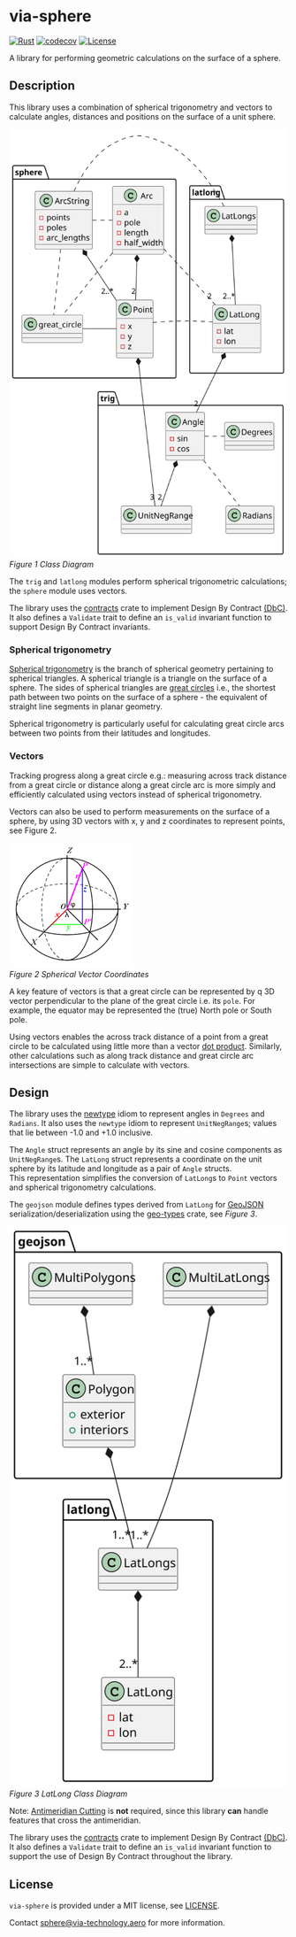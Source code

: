 # via-sphere

[![Rust](https://github.com/kenba/via-sphere-rs/actions/workflows/rust.yml/badge.svg)](https://github.com/kenba/via-sphere-rs/actions)
[![codecov](https://codecov.io/gh/kenba/via-sphere-rs/graph/badge.svg?token=8FBO2N4N69)](https://codecov.io/gh/kenba/via-sphere-rs)
[![License](https://img.shields.io/badge/License-MIT-blue)](https://opensource.org/license/mit/)

A library for performing geometric calculations on the surface of a sphere.

## Description

This library uses a combination of spherical trigonometry and vectors
to calculate angles, distances and positions on the surface of a unit sphere.

![Sphere Class Diagram](docs/images/sphere_class_diagram.svg)  
*Figure 1 Class Diagram*

The `trig` and `latlong` modules perform spherical trigonometric calculations;  
the `sphere` module uses vectors.

The library uses the [contracts](https://crates.io/crates/contracts) crate
to implement Design By Contract [(DbC)](https://wiki.c2.com/?DesignByContract).  
It also defines a `Validate` trait to define an `is_valid` invariant
function to support Design By Contract invariants.

### Spherical trigonometry

[Spherical trigonometry](https://en.wikipedia.org/wiki/Spherical_trigonometry)
is the branch of spherical geometry pertaining to spherical triangles.
A spherical triangle is a triangle on the surface of a sphere.
The sides of spherical triangles are [great circles](https://en.wikipedia.org/wiki/Great_circle) i.e., the shortest path between two points on the surface of a sphere - the equivalent of straight line segments in planar geometry.

Spherical trigonometry is particularly useful for calculating great circle arcs
between two points from their latitudes and longitudes.

### Vectors

Tracking progress along a great circle e.g.: measuring across track distance
from a great circle or distance along a great circle arc is more simply and
efficiently calculated using vectors instead of spherical trigonometry.

Vectors can also be used to perform measurements on the surface of a sphere,
by using 3D vectors with x, y and z coordinates to represent points, see Figure 2.

![Spherical Vector Coordinates](docs/images/ECEF_coordinates.png)  
*Figure 2 Spherical Vector Coordinates*

A key feature of vectors is that a great circle can be represented by q 3D vector
perpendicular to the plane of the great circle i.e. its `pole`.
For example, the equator may be represented the (true) North pole or South pole.

Using vectors enables the across track distance of a point from a great circle
to be calculated using little more than a vector [dot product](https://en.wikipedia.org/wiki/Dot_product). Similarly, other calculations such as along track distance
and great circle arc intersections are simple to calculate with vectors.

## Design

The library uses the [newtype](https://rust-unofficial.github.io/patterns/patterns/behavioural/newtype.html) idiom to represent angles in `Degrees` and `Radians`.
It also uses the `newtype` idiom to represent `UnitNegRange`s; values that lie between -1.0 and +1.0 inclusive.

The `Angle` struct represents an angle by its sine and cosine components as
`UnitNegRange`s.
The `LatLong` struct represents a coordinate on the unit sphere by
its latitude and longitude as a pair of `Angle` structs.  
This representation simplifies the conversion of `LatLong`s to `Point` vectors and
spherical trigonometry calculations.

The `geojson` module defines types derived from `LatLong` for
[GeoJSON](https://geojson.org/) serialization/deserialization using the
[geo-types](https://crates.io/crates/geo-types) crate, see *Figure 3*.

![LatLong Class Diagram](docs/images/latlong_class_diagram.svg)  
*Figure 3 LatLong Class Diagram*

Note: [Antimeridian Cutting](https://datatracker.ietf.org/doc/html/rfc7946#section-3.1.9) is **not** required, since this library **can** handle
features that cross the antimeridian.

The library uses the [contracts](https://crates.io/crates/contracts) crate to
implement Design By Contract [(DbC)](https://wiki.c2.com/?DesignByContract).
It also defines a `Validate` trait to define an `is_valid` invariant function
to support the use of Design By Contract throughout the library.

## License

`via-sphere` is provided under a MIT license, see [LICENSE](LICENSE).

Contact <sphere@via-technology.aero> for more information.
